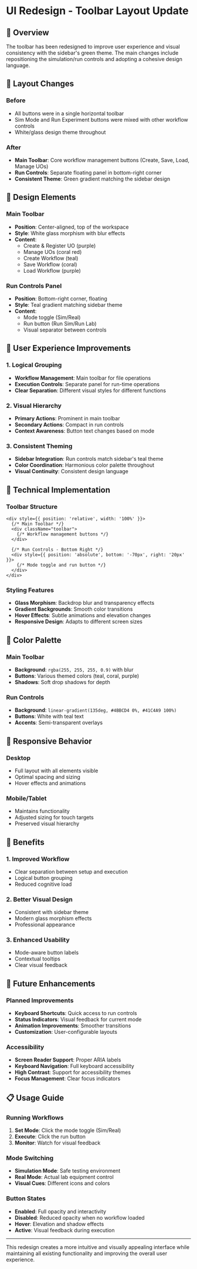 # UI Redesign - Toolbar Layout Update

## 🎯 Overview

The toolbar has been redesigned to improve user experience and visual consistency with the sidebar's green theme. The main changes include repositioning the simulation/run controls and adopting a cohesive design language.

## 🔄 Layout Changes

### Before
- All buttons were in a single horizontal toolbar
- Sim Mode and Run Experiment buttons were mixed with other workflow controls
- White/glass design theme throughout

### After
- **Main Toolbar**: Core workflow management buttons (Create, Save, Load, Manage UOs)
- **Run Controls**: Separate floating panel in bottom-right corner
- **Consistent Theme**: Green gradient matching the sidebar design

## 🎨 Design Elements

### Main Toolbar
- **Position**: Center-aligned, top of the workspace
- **Style**: White glass morphism with blur effects
- **Content**: 
  - Create & Register UO (purple)
  - Manage UOs (coral red)
  - Create Workflow (teal)
  - Save Workflow (coral)
  - Load Workflow (purple)

### Run Controls Panel
- **Position**: Bottom-right corner, floating
- **Style**: Teal gradient matching sidebar theme
- **Content**:
  - Mode toggle (Sim/Real)
  - Run button (Run Sim/Run Lab)
  - Visual separator between controls

## 🎯 User Experience Improvements

### 1. **Logical Grouping**
- **Workflow Management**: Main toolbar for file operations
- **Execution Controls**: Separate panel for run-time operations
- **Clear Separation**: Different visual styles for different functions

### 2. **Visual Hierarchy**
- **Primary Actions**: Prominent in main toolbar
- **Secondary Actions**: Compact in run controls
- **Context Awareness**: Button text changes based on mode

### 3. **Consistent Theming**
- **Sidebar Integration**: Run controls match sidebar's teal theme
- **Color Coordination**: Harmonious color palette throughout
- **Visual Continuity**: Consistent design language

## 🔧 Technical Implementation

### Toolbar Structure
```tsx
<div style={{ position: 'relative', width: '100%' }}>
  {/* Main Toolbar */}
  <div className="toolbar">
    {/* Workflow management buttons */}
  </div>
  
  {/* Run Controls - Bottom Right */}
  <div style={{ position: 'absolute', bottom: '-70px', right: '20px' }}>
    {/* Mode toggle and run button */}
  </div>
</div>
```

### Styling Features
- **Glass Morphism**: Backdrop blur and transparency effects
- **Gradient Backgrounds**: Smooth color transitions
- **Hover Effects**: Subtle animations and elevation changes
- **Responsive Design**: Adapts to different screen sizes

## 🎨 Color Palette

### Main Toolbar
- **Background**: `rgba(255, 255, 255, 0.9)` with blur
- **Buttons**: Various themed colors (teal, coral, purple)
- **Shadows**: Soft drop shadows for depth

### Run Controls
- **Background**: `linear-gradient(135deg, #4BBCD4 0%, #41C4A9 100%)`
- **Buttons**: White with teal text
- **Accents**: Semi-transparent overlays

## 📱 Responsive Behavior

### Desktop
- Full layout with all elements visible
- Optimal spacing and sizing
- Hover effects and animations

### Mobile/Tablet
- Maintains functionality
- Adjusted sizing for touch targets
- Preserved visual hierarchy

## 🚀 Benefits

### 1. **Improved Workflow**
- Clear separation between setup and execution
- Logical button grouping
- Reduced cognitive load

### 2. **Better Visual Design**
- Consistent with sidebar theme
- Modern glass morphism effects
- Professional appearance

### 3. **Enhanced Usability**
- Mode-aware button labels
- Contextual tooltips
- Clear visual feedback

## 🔮 Future Enhancements

### Planned Improvements
- **Keyboard Shortcuts**: Quick access to run controls
- **Status Indicators**: Visual feedback for current mode
- **Animation Improvements**: Smoother transitions
- **Customization**: User-configurable layouts

### Accessibility
- **Screen Reader Support**: Proper ARIA labels
- **Keyboard Navigation**: Full keyboard accessibility
- **High Contrast**: Support for accessibility themes
- **Focus Management**: Clear focus indicators

## 📋 Usage Guide

### Running Workflows
1. **Set Mode**: Click the mode toggle (Sim/Real)
2. **Execute**: Click the run button
3. **Monitor**: Watch for visual feedback

### Mode Switching
- **Simulation Mode**: Safe testing environment
- **Real Mode**: Actual lab equipment control
- **Visual Cues**: Different icons and colors

### Button States
- **Enabled**: Full opacity and interactivity
- **Disabled**: Reduced opacity when no workflow loaded
- **Hover**: Elevation and shadow effects
- **Active**: Visual feedback during execution

---

This redesign creates a more intuitive and visually appealing interface while maintaining all existing functionality and improving the overall user experience.
